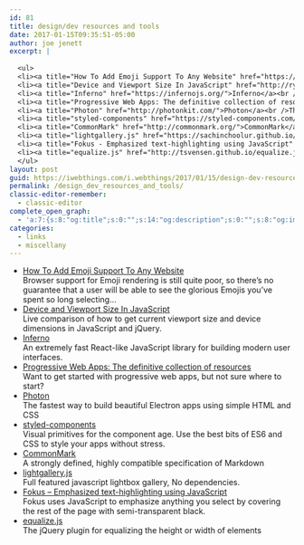 ```yaml
---
id: 81
title: design/dev resources and tools
date: 2017-01-15T09:35:51-05:00
author: joe jenett
excerpt: |
  
  <ul>
  <li><a title="How To Add Emoji Support To Any Website" href="https://blog.farrant.me/adding-emoji-support-to-any-website/">How To Add Emoji Support To Any Website</a><br />Browser support for Emoji rendering is still quite poor, so there's no guarantee that a user will be able to see the glorious Emojis you've spent so long selecting...</li>
  <li><a title="Device and Viewport Size In JavaScript" href="http://ryanve.com/lab/dimensions/">Device and Viewport Size In JavaScript</a><br />Live comparison of how to get current viewport size and device dimensions in JavaScript and jQuery.</li>
  <li><a title="Inferno" href="https://infernojs.org/">Inferno</a><br />An extremely fast React-like JavaScript library for building modern user interfaces.</li>
  <li><a title="Progressive Web Apps: The definitive collection of resources" href="https://dev.opera.com/articles/pwa-resources/">Progressive Web Apps: The definitive collection of resources</a><br />Want to get started with progressive web apps, but not sure where to start?</li>
  <li><a title="Photon" href="http://photonkit.com/">Photon</a><br />The fastest way to build beautiful Electron apps using simple HTML and CSS</li>
  <li><a title="styled-components" href="https://styled-components.com/">styled-components</a><br />Visual primitives for the component age. Use the best bits of ES6 and CSS to style your apps without stress.</li>
  <li><a title="CommonMark" href="http://commonmark.org/">CommonMark</a><br />A strongly defined, highly compatible specification of Markdown</li>
  <li><a title="lightgallery.js" href="https://sachinchoolur.github.io/lightgallery.js/">lightgallery.js</a><br />Full featured javascript lightbox gallery, No dependencies.</li>
  <li><a title="Fokus - Emphasized text-highlighting using JavaScript" href="http://lab.hakim.se/fokus/">Fokus - Emphasized text-highlighting using JavaScript</a><br />Fokus uses JavaScript to emphasize anything you select by covering the rest of the page with semi-transparent black.</li>
  <li><a title="equalize.js" href="http://tsvensen.github.io/equalize.js/">equalize.js</a><br />The jQuery plugin for equalizing the height or width of elements</li>
  </ul>
layout: post
guid: https://iwebthings.com/i.webthings/2017/01/15/design-dev-resources-and-tools/
permalink: /design_dev_resources_and_tools/
classic-editor-remember:
  - classic-editor
complete_open_graph:
  - 'a:7:{s:8:"og:title";s:0:"";s:14:"og:description";s:0:"";s:8:"og:image";s:0:"";s:7:"og:type";s:0:"";s:12:"twitter:card";s:7:"summary";s:19:"twitter:description";s:0:"";s:15:"twitter:creator";s:0:"";}'
categories:
  - links
  - miscellany
---
```

  * [How To Add Emoji Support To Any Website](https://blog.farrant.me/adding-emoji-support-to-any-website/ "How To Add Emoji Support To Any Website")  
    Browser support for Emoji rendering is still quite poor, so there&#8217;s no guarantee that a user will be able to see the glorious Emojis you&#8217;ve spent so long selecting&#8230;
  * [Device and Viewport Size In JavaScript](http://ryanve.com/lab/dimensions/ "Device and Viewport Size In JavaScript")  
    Live comparison of how to get current viewport size and device dimensions in JavaScript and jQuery.
  * [Inferno](https://infernojs.org/ "Inferno")  
    An extremely fast React-like JavaScript library for building modern user interfaces.
  * [Progressive Web Apps: The definitive collection of resources](https://dev.opera.com/articles/pwa-resources/ "Progressive Web Apps: The definitive collection of resources")  
    Want to get started with progressive web apps, but not sure where to start?
  * [Photon](http://photonkit.com/ "Photon")  
    The fastest way to build beautiful Electron apps using simple HTML and CSS
  * [styled-components](https://styled-components.com/ "styled-components")  
    Visual primitives for the component age. Use the best bits of ES6 and CSS to style your apps without stress.
  * [CommonMark](http://commonmark.org/ "CommonMark")  
    A strongly defined, highly compatible specification of Markdown
  * [lightgallery.js](https://sachinchoolur.github.io/lightgallery.js/ "lightgallery.js")  
    Full featured javascript lightbox gallery, No dependencies.
  * [Fokus &#8211; Emphasized text-highlighting using JavaScript](http://lab.hakim.se/fokus/ "Fokus - Emphasized text-highlighting using JavaScript")  
    Fokus uses JavaScript to emphasize anything you select by covering the rest of the page with semi-transparent black.
  * [equalize.js](http://tsvensen.github.io/equalize.js/ "equalize.js")  
    The jQuery plugin for equalizing the height or width of elements
